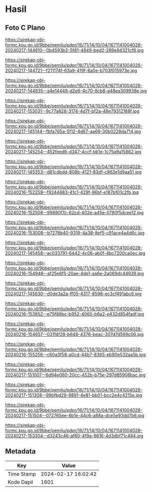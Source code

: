 # Hasil

## Foto C Plano

https://sirekap-obj-formc.kpu.go.id/9bbe/pemilu/pdpr/16/71/14/10/04/1671141004028-20240217-144610--0b4593b2-5f81-4849-bed2-289e94321cf6.jpg

https://sirekap-obj-formc.kpu.go.id/9bbe/pemilu/pdpr/16/71/14/10/04/1671141004028-20240217-144721--f211174f-63a9-419f-8a0e-b703f015973e.jpg

https://sirekap-obj-formc.kpu.go.id/9bbe/pemilu/pdpr/16/71/14/10/04/1671141004028-20240217-144835--a4e14449-d2e6-4c70-8cb8-a48ea309938e.jpg

https://sirekap-obj-formc.kpu.go.id/9bbe/pemilu/pdpr/16/71/14/10/04/1671141004028-20240217-153031--9c77a828-3174-4d7f-bf2a-48e79312188f.jpg

https://sirekap-obj-formc.kpu.go.id/9bbe/pemilu/pdpr/16/71/14/10/04/1671141004028-20240217-145144--fbfa765a-5f12-4d67-aa69-30b0228da714.jpg

https://sirekap-obj-formc.kpu.go.id/9bbe/pemilu/pdpr/16/71/14/10/04/1671141004028-20240217-145254--452feed6-d347-4ccf-bb1e-1c75a9a15862.jpg

https://sirekap-obj-formc.kpu.go.id/9bbe/pemilu/pdpr/16/71/14/10/04/1671141004028-20240217-145353--d81cdbdd-808b-4121-83df-c963e1d9aa51.jpg

https://sirekap-obj-formc.kpu.go.id/9bbe/pemilu/pdpr/16/71/14/10/04/1671141004028-20240216-152259--f9244683-41c1-429f-96bf-e187bf01c2fb.jpg

https://sirekap-obj-formc.kpu.go.id/9bbe/pemilu/pdpr/16/71/14/10/04/1671141004028-20240216-152508--99880f7c-62cd-402e-a45e-0780f5dcee12.jpg

https://sirekap-obj-formc.kpu.go.id/9bbe/pemilu/pdpr/16/71/14/10/04/1671141004028-20240216-153008--b7278b40-9319-4a38-8ef5-c91ace4a4d6c.jpg

https://sirekap-obj-formc.kpu.go.id/9bbe/pemilu/pdpr/16/71/14/10/04/1671141004028-20240217-145458--ac033791-6442-4c06-ab0f-4bc7200ca0ec.jpg

https://sirekap-obj-formc.kpu.go.id/9bbe/pemilu/pdpr/16/71/14/10/04/1671141004028-20240216-154948--af25e6f5-20ae-4de1-aa6e-2a069dc44939.jpg

https://sirekap-obj-formc.kpu.go.id/9bbe/pemilu/pdpr/16/71/14/10/04/1671141004028-20240217-145630--d0de3a2a-ff05-4317-8596-ec3cf491abc6.jpg

https://sirekap-obj-formc.kpu.go.id/9bbe/pemilu/pdpr/16/71/14/10/04/1671141004028-20240216-153852--e75f89bc-b952-4060-b6a2-e432d854fadf.jpg

https://sirekap-obj-formc.kpu.go.id/9bbe/pemilu/pdpr/16/71/14/10/04/1671141004028-20240216-154657--031f4f28-b648-4376-beac-307d7d599c06.jpg

https://sirekap-obj-formc.kpu.go.id/9bbe/pemilu/pdpr/16/71/14/10/04/1671141004028-20240216-155256--c60a3f58-a0cd-44b7-8365-eb80e532aa5b.jpg

https://sirekap-obj-formc.kpu.go.id/9bbe/pemilu/pdpr/16/71/14/10/04/1671141004028-20240217-151007--6d94e080-20cc-452b-b75e-297d85906bac.jpg

https://sirekap-obj-formc.kpu.go.id/9bbe/pemilu/pdpr/16/71/14/10/04/1671141004028-20240217-151308--99bfbd29-9891-4e81-bb01-bcc2e4c4215e.jpg

https://sirekap-obj-formc.kpu.go.id/9bbe/pemilu/pdpr/16/71/14/10/04/1671141004028-20240217-151504--072765ee-6b1e-44c6-a88a-dce5e93dd7b6.jpg

https://sirekap-obj-formc.kpu.go.id/9bbe/pemilu/pdpr/16/71/14/10/04/1671141004028-20240217-153304--d3243c46-af60-4f9a-9616-4d3dbf71c484.jpg


## Metadata

| Key        | Value               |
| ---------- | ------------------- |
| Time Stamp | 2024-02-17 16:02:42 |
| Kode Dapil | 1601                |



